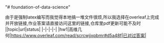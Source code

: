 "# foundation-of-data-science" 

由于是强制latex编写而我觉得本地搞一堆文件很烦,所以我选择在overleaf上完成并开放链接,作业答案请直接访问这里的链接,仓库里pdf更新可能不及时
||topic|url|status|
|-|-|-|-|
|hw1|高维几何|https://www.overleaf.com/read/scrcwjjxpbmr#d5a48f|已对过答案|